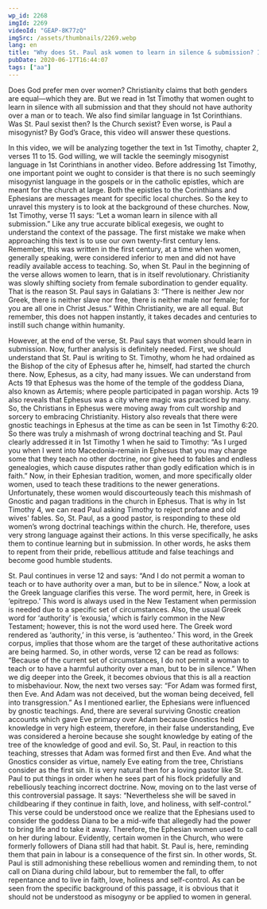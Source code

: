 ```yaml
---
wp_id: 2268
imgId: 2269
videoId: "GEAP-8K77zQ"
imgSrc: /assets/thumbnails/2269.webp
lang: en
title: "Why does St. Paul ask women to learn in silence & submission? Is he a Misogynist? Fr. Gabriel Wissa"
pubDate: 2020-06-17T16:44:07
tags: ["aa"]
---
```


<p>Does God prefer men over women? Christianity claims that both genders are equal—which they are. But we read in 1st Timothy that women ought to learn in silence with all submission and that they should not have authority over a man or to teach. We also find similar language in 1st Corinthians.<br />
Was St. Paul sexist then? Is the Church sexist? Even worse, is Paul a misogynist? By God’s Grace, this video will answer these questions.</p>
<p>In this video, we will be analyzing together the text in 1st Timothy, chapter 2, verses 11 to 15. God willing, we will tackle the seemingly misogynist language in 1st Corinthians in another video. Before addressing 1st Timothy, one important point we ought to consider is that there is no such seemingly misogynist language in the gospels or in the catholic epistles, which are meant for the church at large. Both the epistles to the Corinthians and Ephesians are messages meant for specific local churches. So the key to unravel this mystery is to look at the background of these churches. Now, 1st Timothy, verse 11 says: “Let a woman learn in silence with all submission.” Like any true accurate biblical exegesis, we ought to understand the context of the passage. The first mistake we make when approaching this text is to use our own twenty-first century lens. Remember, this was written in the first century, at a time when women, generally speaking, were considered inferior to men and did not have readily available access to teaching. So, when St. Paul in the beginning of the verse allows women to learn, that is in itself revolutionary. Christianity was slowly shifting society from female subordination to gender equality. That is the reason St. Paul says in Galatians 3: “There is neither Jew nor Greek, there is neither slave nor free, there is neither male nor female; for you are all one in Christ Jesus.” Within Christianity, we are all equal. But remember, this does not happen instantly, it takes decades and centuries to instill such change within humanity.</p>
<p>However, at the end of the verse, St. Paul says that women should learn in submission. Now, further analysis is definitely needed. First, we should understand that St. Paul is writing to St. Timothy, whom he had ordained as the Bishop of the city of Ephesus after he, himself, had started the church there. Now, Ephesus, as a city, had many issues. We can understand from Acts 19 that Ephesus was the home of the temple of the goddess Diana, also known as Artemis; where people participated in pagan worship. Acts 19 also reveals that Ephesus was a city where magic was practiced by many. So, the Christians in Ephesus were moving away from cult worship and sorcery to embracing Christianity. History also reveals that there were gnostic teachings in Ephesus at the time as can be seen in 1st Timothy 6:20. So there was truly a mishmash of wrong doctrinal teaching and St. Paul clearly addressed it in 1st Timothy 1 when he said to Timothy: “As I urged you when I went into Macedonia-remain in Ephesus that you may charge some that they teach no other doctrine, nor give heed to fables and endless genealogies, which cause disputes rather than godly edification which is in faith.” Now, in their Ephesian tradition, women, and more specifically older women, used to teach these traditions to the newer generations. Unfortunately, these women would discourteously teach this mishmash of Gnostic and pagan traditions in the church in Ephesus. That is why in 1st Timothy 4, we can read Paul asking Timothy to reject profane and old wives' fables. So, St. Paul, as a good pastor, is responding to these old women’s wrong doctrinal teachings within the church. He, therefore, uses very strong language against their actions. In this verse specifically, he asks them to continue learning but in submission. In other words, he asks them to repent from their pride, rebellious attitude and false teachings and become good humble students.</p>
<p>St. Paul continues in verse 12 and says: “And I do not permit a woman to teach or to have authority over a man, but to be in silence.” Now, a look at the Greek language clarifies this verse. The word permit, here, in Greek is ‘epitrepo.’ This word is always used in the New Testament when permission is needed due to a specific set of circumstances. Also, the usual Greek word for ‘authority’ is ‘exousia,’ which is fairly common in the New Testament; however, this is not the word used here. The Greek word rendered as ‘authority,’ in this verse, is ‘authenteo.’ This word, in the Greek corpus, implies that those whom are the target of these authoritative actions are being harmed. So, in other words, verse 12 can be read as follows: “Because of the current set of circumstances, I do not permit a woman to teach or to have a harmful authority over a man, but to be in silence.” When we dig deeper into the Greek, it becomes obvious that this is all a reaction to misbehaviour. Now, the next two verses say: “For Adam was formed first, then Eve. And Adam was not deceived, but the woman being deceived, fell into transgression.” As I mentioned earlier, the Ephesians were influenced by gnostic teachings. And, there are several surviving Gnostic creation accounts which gave Eve primacy over Adam because Gnostics held knowledge in very high esteem, therefore, in their false understanding, Eve was considered a heroine because she sought knowledge by eating of the tree of the knowledge of good and evil. So, St. Paul, in reaction to this teaching, stresses that Adam was formed first and then Eve. And what the Gnostics consider as virtue, namely Eve eating from the tree, Christians consider as the first sin. It is very natural then for a loving pastor like St. Paul to put things in order when he sees part of his flock pridefully and rebelliously teaching incorrect doctrine. Now, moving on to the last verse of this controversial passage. It says: “Nevertheless she will be saved in childbearing if they continue in faith, love, and holiness, with self-control.” This verse could be understood once we realize that the Ephesians used to consider the goddess Diana to be a mid-wife that allegedly had the power to bring life and to take it away. Therefore, the Ephesian women used to call on her during labour. Evidently, certain women in the Church, who were formerly followers of Diana still had that habit. St. Paul is, here, reminding them that pain in labour is a consequence of the first sin. In other words, St. Paul is still admonishing these rebellious women and reminding them, to not call on Diana during child labour, but to remember the fall, to offer repentance and to live in faith, love, holiness and self-control. As can be seen from the specific background of this passage, it is obvious that it should not be understood as misogyny or be applied to women in general.</p>
